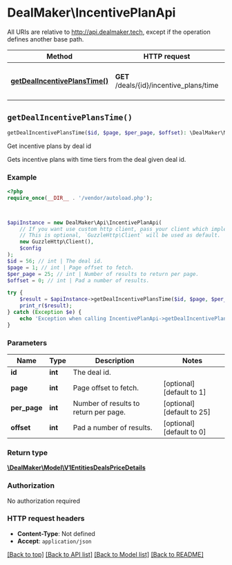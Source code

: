 # DealMaker\IncentivePlanApi

All URIs are relative to http://api.dealmaker.tech, except if the operation defines another base path.

| Method | HTTP request | Description |
| ------------- | ------------- | ------------- |
| [**getDealIncentivePlansTime()**](IncentivePlanApi.md#getDealIncentivePlansTime) | **GET** /deals/{id}/incentive_plans/time | Get incentive plans by deal id |


## `getDealIncentivePlansTime()`

```php
getDealIncentivePlansTime($id, $page, $per_page, $offset): \DealMaker\Model\V1EntitiesDealsPriceDetails
```

Get incentive plans by deal id

Gets incentive plans with time tiers from the deal given deal id.

### Example

```php
<?php
require_once(__DIR__ . '/vendor/autoload.php');



$apiInstance = new DealMaker\Api\IncentivePlanApi(
    // If you want use custom http client, pass your client which implements `GuzzleHttp\ClientInterface`.
    // This is optional, `GuzzleHttp\Client` will be used as default.
    new GuzzleHttp\Client(),
    $config
);
$id = 56; // int | The deal id.
$page = 1; // int | Page offset to fetch.
$per_page = 25; // int | Number of results to return per page.
$offset = 0; // int | Pad a number of results.

try {
    $result = $apiInstance->getDealIncentivePlansTime($id, $page, $per_page, $offset);
    print_r($result);
} catch (Exception $e) {
    echo 'Exception when calling IncentivePlanApi->getDealIncentivePlansTime: ', $e->getMessage(), PHP_EOL;
}
```

### Parameters

| Name | Type | Description  | Notes |
| ------------- | ------------- | ------------- | ------------- |
| **id** | **int**| The deal id. | |
| **page** | **int**| Page offset to fetch. | [optional] [default to 1] |
| **per_page** | **int**| Number of results to return per page. | [optional] [default to 25] |
| **offset** | **int**| Pad a number of results. | [optional] [default to 0] |

### Return type

[**\DealMaker\Model\V1EntitiesDealsPriceDetails**](../Model/V1EntitiesDealsPriceDetails.md)

### Authorization

No authorization required

### HTTP request headers

- **Content-Type**: Not defined
- **Accept**: `application/json`

[[Back to top]](#) [[Back to API list]](../../README.md#endpoints)
[[Back to Model list]](../../README.md#models)
[[Back to README]](../../README.md)
